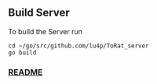## Build Server 
To build the Server run
```
cd ~/go/src/github.com/lu4p/ToRat_server
go build
```

### [README](https://github.com/lu4p/ToRat/blob/master/README.md)
